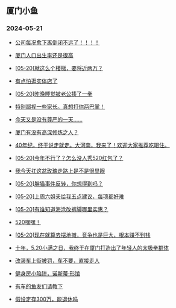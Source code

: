 ## 厦门小鱼 
### 2024-05-21

+ [公司每况愈下离倒闭不远了！！！！](http://bbs.xmfish.com/read-htm-tid-18193087.html)

+ [厦门人口出生率还是很高](http://bbs.xmfish.com/read-htm-tid-18192951.html)

+ [[05-20]就这么个楼梯，要将近两万？](http://bbs.xmfish.com/read-htm-tid-18193069.html)

+ [有点怕逛实体店了](http://bbs.xmfish.com/read-htm-tid-18193008.html)

+ [[05-20]昨晚睡觉被老公揍了一拳](http://bbs.xmfish.com/read-htm-tid-18193080.html)

+ [特别鄙视一些家长。真想打你两巴掌！](http://bbs.xmfish.com/read-htm-tid-18192978.html)

+ [今天又是没有尊严的一天……](http://bbs.xmfish.com/read-htm-tid-18193133.html)

+ [厦门有没有高深修炼之人？](http://bbs.xmfish.com/read-htm-tid-18192942.html)

+ [40年纪，终于说走就走。大河南，我来了！欢迎大家推荐吃喝住。](http://bbs.xmfish.com/read-htm-tid-18192994.html)

+ [[05-20]今年不行了？怎么没人秀520红包了？](http://bbs.xmfish.com/read-htm-tid-18193077.html)

+ [我今天扛这盆玫瑰走路上是不是很显眼](http://bbs.xmfish.com/read-htm-tid-18193164.html)

+ [[05-20]胖猫事件反转，你想得到吗？](http://bbs.xmfish.com/read-htm-tid-18193004.html)

+ [[05-20]上周六姐夫给我五点建议，每项都好难](http://bbs.xmfish.com/read-htm-tid-18193295.html)

+ [[05-20]有谁知道海沧改裤脚哪里实惠？](http://bbs.xmfish.com/read-htm-tid-18193064.html)

+ [520嘿嘿！](http://bbs.xmfish.com/read-htm-tid-18193131.html)

+ [[05-20]现在就算去摆地摊，竞争也是巨大，根本赚不到钱](http://bbs.xmfish.com/read-htm-tid-18193123.html)

+ [十年，5.20小满之日，我终于在厦门打造出了年轻人的太极拳群体](http://bbs.xmfish.com/read-htm-tid-18193151.html)

+ [改装车上街被罚，车不要，直接走人](http://bbs.xmfish.com/read-htm-tid-18193141.html)

+ [健身房小陷阱，诺斯蒂·形馆](http://bbs.xmfish.com/read-htm-tid-18193157.html)

+ [有车的鱼友们请教下](http://bbs.xmfish.com/read-htm-tid-18193178.html)

+ [假设定存300万，能退休吗](http://bbs.xmfish.com/read-htm-tid-18193425.html)


